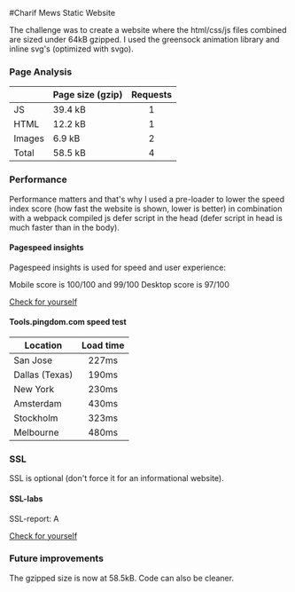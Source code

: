 #Charif Mews Static Website

The challenge was to create a website where the html/css/js files combined are sized under 64kB gzipped. I used the greensock
animation library and inline svg's (optimized with svgo).

### Page Analysis

|       | Page size (gzip)|   Requests    | 
| ------|--------- |:-------------:| 
| JS    | 39.4 kB     |  1            |   
| HTML  | 12.2 kB   |  1            |    
| Images| 6.9 kB  |  2            |   
| Total | 58.5 kB  |  4            | 


### Performance

Performance matters and that's why I used a pre-loader to lower the speed index score (how fast the website is shown, lower is better) in combination with a webpack compiled js defer script in the head (defer script in head is much faster than in the body).

#### Pagespeed insights

Pagespeed insights is used for speed and user experience:

Mobile score is 100/100 and 99/100
Desktop score is 97/100

[Check for yourself](https://developers.google.com/speed/pagespeed/insights/?url=charifmews.com)

#### Tools.pingdom.com speed test

| Location        |   Load time   | 
| --------------- |:-------------:| 
| San Jose        |  227ms        |    
| Dallas (Texas)  |  190ms        | 
| New York        |  230ms        |   
| Amsterdam       |  430ms        |   
| Stockholm       |  323ms        |   
| Melbourne       |  480ms        |   

### SSL

SSL is optional (don't force it for an informational website).

#### SSL-labs

SSL-report: A

[Check for yourself](https://www.ssllabs.com/ssltest/analyze.html?d=charifmews.com&latest)

### Future improvements

The gzipped size is now at 58.5kB. Code can also be cleaner.


